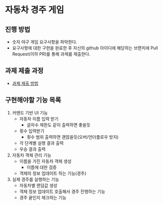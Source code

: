 # 자동차 경주 게임
## 진행 방법
* 숫자 야구 게임 요구사항을 파악한다.
* 요구사항에 대한 구현을 완료한 후 자신의 github 아이디에 해당하는 브랜치에 Pull Request(이하 PR)를 통해 과제를 제출한다.

## 과제 제출 과정
* [과제 제출 방법](https://github.com/next-step/nextstep-docs/tree/master/precourse)

## 구현해야할 기능 목록
1. 커맨드 기반 UI 기능
   * 자동차 이름 입력 받기
     - 글자수 제한도 같이 출력하면 좋을듯
   * 횟수 입력받기
     - 횟수 범위 출력하면 괜찮을듯(오버/언더플로우 방지)
   * 각 단계별 실행 결과 출력
   * 우승 결과 출력
2. 자동차 객체 관리 기능
   * 이름을 가진 자동차 객체 생성
     - 이름에 대한 검증
   * 객체의 정보 업데이트 하는 기능(경주)
3. 실제 경주를 실행하는 기능
   * 자동차별 랜덤값 생성
   * 객체 정보 업데이트 호출해서 경주 진행하는 기능
   * 경주 끝인지 체크하는 기능
